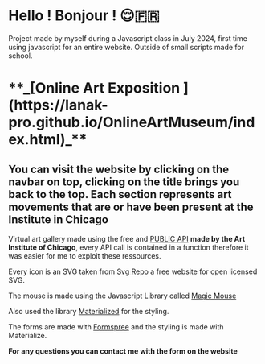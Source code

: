# Hello ! Bonjour ! 😌🇫🇷

Project made by myself during a Javascript class in July 2024, first time using javascript for an entire website. Outside of small scripts made for school.

<h1>**_[Online Art Exposition ](https://lanak-pro.github.io/OnlineArtMuseum/index.html)_**</h1>

<h2>You can visit the website by clicking on the navbar on top, clicking on the title brings you back to the top. Each section represents art movements that are or have been present at the Institute in Chicago</h2>

Virtual art gallery made using the free and [PUBLIC API](https://www.artic.edu/open-access/public-api) **made by the Art Institute of Chicago**, every API call is contained in a function therefore it was easier for me to exploit these ressources.

Every icon is an SVG taken from [Svg Repo](https://www.svgrepo.com/) a free website for open licensed SVG.

The mouse is made using the Javascript Library called [Magic Mouse](https://github.com/dshongphuc/magic-mouse-js)

Also used the library [Materialized](https://materializecss.com/) for the styling.

The forms are made with [Formspree](https://formspree.io/) and the styling is made with Materialize.

**For any questions you can contact me with the form on the website**

